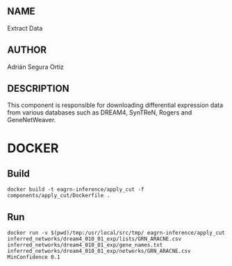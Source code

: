 ## NAME

Extract Data

## AUTHOR

Adrián Segura Ortiz

## DESCRIPTION

This component is responsible for downloading differential expression data from various databases such as DREAM4, SynTReN, Rogers and GeneNetWeaver.

# DOCKER

## Build

```
docker build -t eagrn-inference/apply_cut -f components/apply_cut/Dockerfile .
```

## Run

```
docker run -v $(pwd)/tmp:/usr/local/src/tmp/ eagrn-inference/apply_cut inferred_networks/dream4_010_01_exp/lists/GRN_ARACNE.csv inferred_networks/dream4_010_01_exp/gene_names.txt inferred_networks/dream4_010_01_exp/networks/GRN_ARACNE.csv MinConfidence 0.1
```
